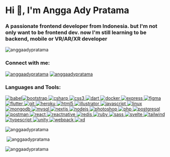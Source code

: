 Hi 👋, I'm Angga Ady Pratama
============================

### A passionate frontend developer from Indonesia. but I'm not only want to be frontend dev. now I'm still learning to be backend, mobile or VR/AR/XR developer

![anggaadypratama](https://komarev.com/ghpvc/?username=anggaadypratama&label=Profile%20views&color=0e75b6&style=flat)

### Connect with me:

[![anggaadypratama](https://raw.githubusercontent.com/rahuldkjain/github-profile-readme-generator/master/src/images/icons/Social/linked-in-alt.svg)](https://linkedin.com/in/anggaadypratama) [![anggaadypratama](https://raw.githubusercontent.com/rahuldkjain/github-profile-readme-generator/master/src/images/icons/Social/instagram.svg)](https://instagram.com/anggaadypratama)

### Languages and Tools:

 [![babel](https://www.vectorlogo.zone/logos/babeljs/babeljs-icon.svg)](https://babeljs.io/)[![bootstrap](https://raw.githubusercontent.com/devicons/devicon/master/icons/bootstrap/bootstrap-plain-wordmark.svg) ](https://getbootstrap.com)[![csharp](https://raw.githubusercontent.com/devicons/devicon/master/icons/csharp/csharp-original.svg) ](https://www.w3schools.com/cs/)[![css3](https://raw.githubusercontent.com/devicons/devicon/master/icons/css3/css3-original-wordmark.svg) ](https://www.w3schools.com/css/)[![dart](https://www.vectorlogo.zone/logos/dartlang/dartlang-icon.svg) ](https://dart.dev)[![docker](https://raw.githubusercontent.com/devicons/devicon/master/icons/docker/docker-original-wordmark.svg) ](https://www.docker.com/)[![express](https://raw.githubusercontent.com/devicons/devicon/master/icons/express/express-original-wordmark.svg) ](https://expressjs.com)[![figma](https://www.vectorlogo.zone/logos/figma/figma-icon.svg) ](https://www.figma.com/)[![flutter](https://www.vectorlogo.zone/logos/flutterio/flutterio-icon.svg) ](https://flutter.dev)[![git](https://www.vectorlogo.zone/logos/git-scm/git-scm-icon.svg) ](https://git-scm.com/)[![heroku](https://www.vectorlogo.zone/logos/heroku/heroku-icon.svg) ](https://heroku.com)[![html5](https://raw.githubusercontent.com/devicons/devicon/master/icons/html5/html5-original-wordmark.svg) ](https://www.w3.org/html/)[![illustrator](https://www.vectorlogo.zone/logos/adobe_illustrator/adobe_illustrator-icon.svg) ](https://www.adobe.com/in/products/illustrator.html)[![javascript](https://raw.githubusercontent.com/devicons/devicon/master/icons/javascript/javascript-original.svg) ](https://developer.mozilla.org/en-US/docs/Web/JavaScript)[![linux](https://raw.githubusercontent.com/devicons/devicon/master/icons/linux/linux-original.svg) ](https://www.linux.org/)[![mongodb](https://raw.githubusercontent.com/devicons/devicon/master/icons/mongodb/mongodb-original-wordmark.svg) ](https://www.mongodb.com/)[![mysql](https://raw.githubusercontent.com/devicons/devicon/master/icons/mysql/mysql-original-wordmark.svg) ](https://www.mysql.com/)[![nextjs](https://cdn.worldvectorlogo.com/logos/nextjs-2.svg) ](https://nextjs.org/)[![nodejs](https://raw.githubusercontent.com/devicons/devicon/master/icons/nodejs/nodejs-original-wordmark.svg) ](https://nodejs.org)[![photoshop](https://raw.githubusercontent.com/devicons/devicon/master/icons/photoshop/photoshop-line.svg) ](https://www.photoshop.com/en)[![php](https://raw.githubusercontent.com/devicons/devicon/master/icons/php/php-original.svg) ](https://www.php.net)[![postgresql](https://raw.githubusercontent.com/devicons/devicon/master/icons/postgresql/postgresql-original-wordmark.svg) ](https://www.postgresql.org)[![postman](https://www.vectorlogo.zone/logos/getpostman/getpostman-icon.svg) ](https://postman.com)[![react](https://raw.githubusercontent.com/devicons/devicon/master/icons/react/react-original-wordmark.svg) ](https://reactjs.org/)[![reactnative](https://reactnative.dev/img/header_logo.svg) ](https://reactnative.dev/)[![redis](https://raw.githubusercontent.com/devicons/devicon/master/icons/redis/redis-original-wordmark.svg) ](https://redis.io)[![ruby](https://raw.githubusercontent.com/devicons/devicon/master/icons/ruby/ruby-original.svg) ](https://www.ruby-lang.org/en/)[![sass](https://raw.githubusercontent.com/devicons/devicon/master/icons/sass/sass-original.svg) ](https://sass-lang.com)[![svelte](https://upload.wikimedia.org/wikipedia/commons/1/1b/Svelte_Logo.svg) ](https://svelte.dev)[![tailwind](https://www.vectorlogo.zone/logos/tailwindcss/tailwindcss-icon.svg) ](https://tailwindcss.com/)[![typescript](https://raw.githubusercontent.com/devicons/devicon/master/icons/typescript/typescript-original.svg) ](https://www.typescriptlang.org/)[![unity](https://www.vectorlogo.zone/logos/unity3d/unity3d-icon.svg) ](https://unity.com/)[![webpack](https://raw.githubusercontent.com/devicons/devicon/d00d0969292a6569d45b06d3f350f463a0107b0d/icons/webpack/webpack-original-wordmark.svg) ](https://webpack.js.org)[![xd](https://cdn.worldvectorlogo.com/logos/adobe-xd.svg)](https://www.adobe.com/products/xd.html)

![anggaadypratama](https://github-readme-stats.vercel.app/api/top-langs?username=anggaadypratama&show_icons=true&locale=en&layout=compact)

 ![anggaadypratama](https://github-readme-stats.vercel.app/api?username=anggaadypratama&show_icons=true&locale=en)

![anggaadypratama](https://github-readme-streak-stats.herokuapp.com/?user=anggaadypratama&)
